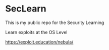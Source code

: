 # SecLearn
This is my public repo for the Security Learning

Learn exploits at the OS Level

  https://exploit.education/nebula/
